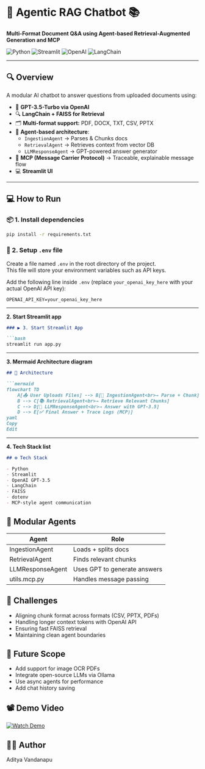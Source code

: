 # 🤖 Agentic RAG Chatbot 📚  
**Multi-Format Document Q&A using Agent-based Retrieval-Augmented Generation and MCP**

![Python](https://img.shields.io/badge/Python-3.9+-blue?logo=python)
![Streamlit](https://img.shields.io/badge/Streamlit-%E2%9D%A4-red?logo=streamlit)
![OpenAI](https://img.shields.io/badge/OpenAI-GPT--3.5--Turbo-green?logo=openai)
![LangChain](https://img.shields.io/badge/LangChain-RAG-yellow)

---

## 🔍 Overview

A modular AI chatbot to answer questions from uploaded documents using:

- 🧠 **GPT-3.5-Turbo via OpenAI**  
- 🔍 **LangChain + FAISS for Retrieval**  
- 🗂️ **Multi-format support:** PDF, DOCX, TXT, CSV, PPTX  
- 🧩 **Agent-based architecture**:  
  - `IngestionAgent` → Parses & Chunks docs  
  - `RetrievalAgent` → Retrieves context from vector DB  
  - `LLMResponseAgent` → GPT-powered answer generator  
- 🔄 **MCP (Message Carrier Protocol)** → Traceable, explainable message flow  
- 💻 **Streamlit UI**

---

## 💻 How to Run

### 📦 1. Install dependencies

```bash
pip install -r requirements.txt
```
### 🔑 2. Setup `.env` file

Create a file named `.env` in the root directory of the project.  
This file will store your environment variables such as API keys.

Add the following line inside `.env` (replace `your_openai_key_here` with your actual OpenAI API key):

```env
OPENAI_API_KEY=your_openai_key_here
```
---

**2. Start Streamlit app**

```markdown
### ▶️ 3. Start Streamlit App

```bash
streamlit run app.py
```
---

**3. Mermaid Architecture diagram**

```markdown
## 🧠 Architecture

```mermaid
flowchart TD
    A[📤 User Uploads Files] --> B[🧩 IngestionAgent<br>→ Parse + Chunk]
    B --> C[📚 RetrievalAgent<br>→ Retrieve Relevant Chunks]
    C --> D[🧠 LLMResponseAgent<br>→ Answer with GPT-3.5]
    D --> E[✅ Final Answer + Trace Logs (MCP)]
yaml
Copy
Edit
```
---

**4. Tech Stack list**

```markdown
## ⚙️ Tech Stack

- Python  
- Streamlit  
- OpenAI GPT-3.5  
- LangChain  
- FAISS  
- dotenv  
- MCP-style agent communication
```
## 🧩 Modular Agents

| Agent            | Role                         |
|------------------|------------------------------|
| IngestionAgent   | Loads + splits docs           |
| RetrievalAgent   | Finds relevant chunks         |
| LLMResponseAgent | Uses GPT to generate answers  |
| utils.mcp.py     | Handles message passing       |

## 🧠 Challenges

- Aligning chunk format across formats (CSV, PPTX, PDFs)  
- Handling longer context tokens with OpenAI API  
- Ensuring fast FAISS retrieval  
- Maintaining clean agent boundaries  

## 🚀 Future Scope

- Add support for image OCR PDFs  
- Integrate open-source LLMs via Ollama  
- Use async agents for performance  
- Add chat history saving  
## 📽️ Demo Video

[![Watch Demo](https://img.shields.io/badge/Watch-Demo-blue?logo=video)](https://drive.google.com/file/d/1qXjHp9lNQCcrAF-PuVv3r3uTxwTa-oEE/view?usp=sharing)

## 👨‍💻 Author

Aditya Vandanapu
